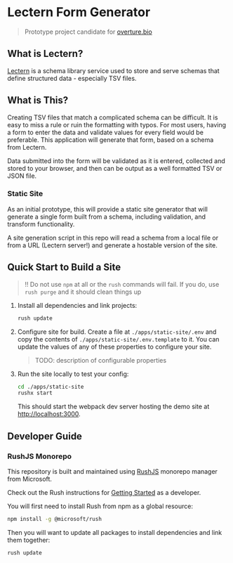 # Lectern Form Generator

> Prototype project candidate for [overture.bio](https://overture.bio)

## What is Lectern?

[Lectern](https://github.com/overture-stack/lectern) is a schema library service used to store and serve schemas that define structured data - especially TSV files.

## What is This?

Creating TSV files that match a complicated schema can be difficult. It is easy to miss a rule or ruin the formatting with typos. For most users, having a form to enter the data and validate values for every field would be preferable. This application will generate that form, based on a schema from Lectern.

Data submitted into the form will be validated as it is entered, collected and stored to your browser, and then can be output as a well formatted TSV or JSON file.

### Static Site

As an initial prototype, this will provide a static site generator that will generate a single form built from a schema, including validation, and transform functionality.

A site generation script in this repo will read a schema from a local file or from a URL (Lectern server!) and generate a hostable version of the site.

## Quick Start to Build a Site

> !! Do not use `npm` at all or the `rush` commands will fail. If you do, use `rush purge` and it should clean things up

1. Install all dependencies and link projects:
    ```sh
    rush update
    ```

1. Configure site for build.
    Create a file at `./apps/static-site/.env` and copy the contents of `./apps/static-site/.env.template` to it. You can update the values of any of these properties to configure your site.

    > TODO: description of configurable properties

1. Run the site locally to test your config:
    ```sh
    cd ./apps/static-site
    rushx start
    ```

    This should start the webpack dev server hosting the demo site at [http://localhost:3000](http://localhost:3000).

## Developer Guide

### RushJS Monorepo

This repository is built and maintained using [RushJS](https://rushjs.io/) monorepo manager from Microsoft.

Check out the Rush instructions for [Getting Started](https://rushjs.io/pages/developer/new_developer/) as a developer.

You will first need to install Rush from npm as a global resource:

```sh
npm install -g @microsoft/rush
```

Then you will want to update all packages to install dependencies and link them together:

```sh
rush update
```
